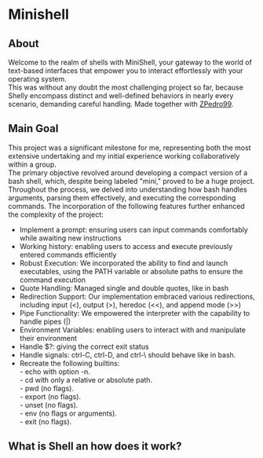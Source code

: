 # Minishell

## About

Welcome to the realm of shells with MiniShell, your gateway to the world of text-based interfaces that empower you to interact effortlessly with your operating system.<br />
This was without any doubt the most challenging project so far, because Shelly encompass distinct and well-defined behaviors in nearly every scenario, demanding careful handling.
Made together with [ZPedro99](https://github.com/ZPedro99).

## Main Goal

This project was a significant milestone for me, representing both the most extensive undertaking and my initial experience working collaboratively within a group.<br />
The primary objective revolved around developing a compact version of a bash shell, which, despite being labeled "mini," proved to be a huge project.<br />
Throughout the process, we delved into understanding how bash handles arguments, parsing them effectively, and executing the corresponding commands. The incorporation of the following features further enhanced the complexity of the project:

* Implement a prompt: ensuring users can input commands comfortably while awaiting new instructions
* Working history: enabling users to access and execute previously entered commands efficiently
* Robust Execution: We incorporated the ability to find and launch executables, using the PATH variable or absolute paths to ensure the command execution
* Quote Handling: Managed single and double quotes, like in bash
* Redirection Support: Our implementation embraced various redirections, including input (<), output (>), heredoc (<<), and append mode (>>)
* Pipe Functionality: We empowered the interpreter with the capability to handle pipes (|)
* Environment Variables: enabling users to interact with and manipulate their environment
* Handle $?: giving the correct exit status
* Handle signals: ctrl-C, ctrl-D, and ctrl-\ should behave like in bash.
* Recreate the following builtins:<br />
        - echo with option -n.<br />
        - cd with only a relative or absolute path.<br />
        - pwd (no flags).<br />
        - export (no flags).<br />
        - unset (no flags).<br />
        - env (no flags or arguments).<br />
        - exit (no flags).<br />

## What is Shell an how does it work?

